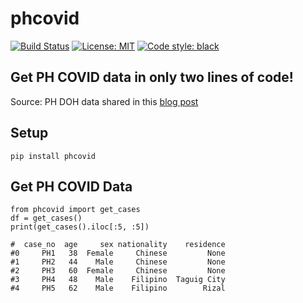 # phcovid
[![Build Status](https://travis-ci.com/enzoampil/phcovid.svg?branch=master)](https://travis-ci.com/github/enzoampil/phcovid)
[![License: MIT](https://img.shields.io/badge/license-MIT-blue.svg )](https://raw.githubusercontent.com/enzoampil/phcovid/master/LICENSE)
[![Code style: black](https://img.shields.io/badge/code%20style-black-000000.svg)](https://github.com/ambv/black)

## Get PH COVID data in only two lines of code!
Source: PH DOH data shared in this [blog post](https://www.facebook.com/notes/wilson-chua/working-with-doh-covid-data/2868993263159446/)

## Setup
```
pip install phcovid
```

## Get PH COVID Data
```
from phcovid import get_cases
df = get_cases()
print(get_cases().iloc[:5, :5])

#  case_no  age     sex nationality    residence
#0     PH1   38  Female     Chinese         None
#1     PH2   44    Male     Chinese         None
#2     PH3   60  Female     Chinese         None
#3     PH4   48    Male    Filipino  Taguig City
#4     PH5   62    Male    Filipino        Rizal
```
